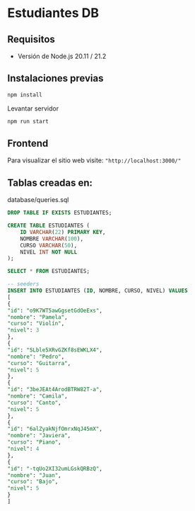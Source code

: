 # Estudiantes DB

## Requisitos
- Versión de Node.js 20.11 / 21.2

## Instalaciones previas

```sh
npm install
```

Levantar servidor
```sh
npm run start
```

## Frontend
Para visualizar el sitio web visite: `"http://localhost:3000/"`

## Tablas creadas en:

database/queries.sql
```sql
DROP TABLE IF EXISTS ESTUDIANTES;

CREATE TABLE ESTUDIANTES (
    ID VARCHAR(22) PRIMARY KEY,
    NOMBRE VARCHAR(100),
    CURSO VARCHAR(50),
    NIVEL INT NOT NULL
);

SELECT * FROM ESTUDIANTES;

-- seeders
INSERT INTO ESTUDIANTES (ID, NOMBRE, CURSO, NIVEL) VALUES 
[
{
"id": "o9K7WT5awGgsetGdOeExs",
"nombre": "Pamela",
"curso": "Violín",
"nivel": 3
},
{
"id": "SLble5XRvGZKf8sEWKLX4",
"nombre": "Pedro",
"curso": "Guitarra",
"nivel": 5
},
{
"id": "3beJEAt4ArodBTRW82T-a",
"nombre": "Camila",
"curso": "Canto",
"nivel": 5
},
{
"id": "6alZyakNjfOmrxNqJ45mX",
"nombre": "Javiera",
"curso": "Piano",
"nivel": 4
},
{
"id": "-tqUo2XI32umLGskQRBzQ",
"nombre": "Juan",
"curso": "Bajo",
"nivel": 5
}
]
```
